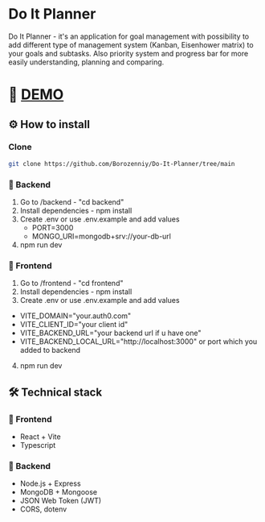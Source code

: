# Do It Planner
Do It Planner - it's an application for goal management with possibility to add different type of management system (Kanban, Eisenhower matrix) to your goals and subtasks.
Also priority system and progress bar for more easily understanding, planning and comparing.
# 🔗 [DEMO](https://do-it-planner.vercel.app)  

## ⚙️ How to install

### Clone

```bash
git clone https://github.com/Borozenniy/Do-It-Planner/tree/main
```

### 🔧 Backend
1. Go to /backend - "cd backend"
2. Install dependencies - npm install
3. Create .env or use .env.example and add values
    - PORT=3000
    - MONGO_URI=mongodb+srv://your-db-url
4. npm run dev


### 🎨 Frontend 
1. Go to /frontend - "cd frontend"
2. Install dependencies - npm install
3. Create .env or use .env.example and add values
  - VITE_DOMAIN="your.auth0.com"
  - VITE_CLIENT_ID="your client id"
  - VITE_BACKEND_URL="your backend url if u have one"
  - VITE_BACKEND_LOCAL_URL="http://localhost:3000" or port which you added to backend
4. npm run dev 

## 🛠 Technical stack

### 🎨 Frontend
- React + Vite
- Typescript

### 🔧 Backend
- Node.js + Express
- MongoDB + Mongoose
- JSON Web Token (JWT)
- CORS, dotenv


